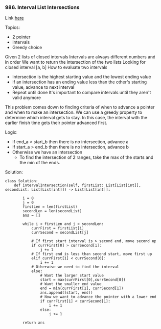 ### 986. Interval List Intersections
Link [here](https://leetcode.com/problems/interval-list-intersections/)

Topics:
- 2 pointer
- Intervals
- Greedy choice
  
Given 2 lists of closed intervals
Intervals are always different numbers and in order
We want to return the intersection of the two lists
Looking for closed interval [a, b]
How to evaluate two intervals
- Intersection is the highest starting value and the lowest ending value
- If an intersection has an ending value less than the other's starting value, advance to next interval
- Repeat until done
It's important to compare intervals until they aren't valid anymore

This problem comes down to finding criteria of when to advance a pointer and when to make an intersection. We can use a greedy property to determine which interval gets to stay. In this case, the interval with the earlier finish time gets their pointer advanced first. 

Logic:
 - If end_a < start_b then there is no intersection, advance a
 - If start_a > end_b then there is no intersection, advance b
 - Otherwise we have an intersection
   - To find the intersection of 2 ranges, take the max of the starts and the min of the ends.
  
Solution:
```
class Solution:
    def intervalIntersection(self, firstList: List[List[int]], secondList: List[List[int]]) -> List[List[int]]:
        
        i = 0
        j = 0
        firstLen = len(firstList)
        secondLen = len(secondList)
        ans = []
        
        while i < firstLen and j < secondLen:
            currFirst = firstList[i]
            currSecond = secondList[j]
            
            # If first start interval is > second end, move second up
            if currFirst[0] > currSecond[1]:
                j += 1
            # If first end is less than second start, move first up
            elif currFirst[1] < currSecond[0]:
                i += 1
            # Otherwise we need to find the interval
            else:
                # Want the larger start value
                start = max(currFirst[0],currSecond[0])
                # Want the smaller end value
                end = min(currFirst[1], currSecond[1])
                ans.append([start, end])
                # Now we want to advance the pointer with a lower end 
                if currFirst[1] < currSecond[1]:
                    i += 1
                else:
                    j += 1
        
        return ans
```
